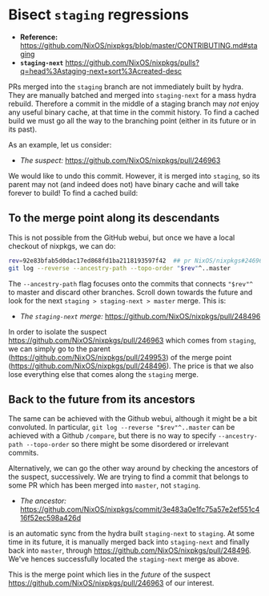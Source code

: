 # Bisect `staging` regressions

- **Reference:** https://github.com/NixOS/nixpkgs/blob/master/CONTRIBUTING.md#staging
- **`staging-next`** https://github.com/NixOS/nixpkgs/pulls?q=head%3Astaging-next+sort%3Acreated-desc

PRs merged into the `staging` branch are not immediately built by hydra.
They are manually batched and merged into `staging-next` for a mass hydra rebuild.
Therefore a commit in the middle of a staging branch may _not_ enjoy any useful binary cache, at that time in the commit history.
To find a cached build we must go all the way to the branching point (either in its future or in its past).

As an example, let us consider:
- _The suspect:_ https://github.com/NixOS/nixpkgs/pull/246963

We would like to undo this commit.
However, it is merged into `staging`, so its parent may not (and indeed does not) have binary cache and will take forever to build!
To find a cached build:

## To the merge point along its descendants

This is not possible from the GitHub webui, but once we have a local checkout of nixpkgs, we can do:
```bash
rev=92e83bfab5d0dac17ed868fd1ba2118193597f42  ## pr NixOS/nixpkgs#246963
git log --reverse --ancestry-path --topo-order "$rev"^..master
```
The `--ancestry-path` flag focuses onto the commits that connects `"$rev"^` to master and discard other branches.
Scroll down towards the future and look for the next `staging > staging-next > master` merge.
This is:
- _The `staging-next` merge:_  https://github.com/NixOS/nixpkgs/pull/248496

In order to isolate the suspect https://github.com/NixOS/nixpkgs/pull/246963 which comes from `staging`, we can simply go to the parent (https://github.com/NixOS/nixpkgs/pull/249953) of the merge point (https://github.com/NixOS/nixpkgs/pull/248496). The price is that we also lose everything else that comes along the `staging` merge. 


## Back to the future from its ancestors

The same can be achieved with the Github webui, although it might be a bit convoluted.
In particular, `git log --reverse "$rev"^..master` can be achieved with a Github `/compare`,
but there is no way to specify `--ancestry-path --topo-order` so there might be some disordered or irrelevant commits.

Alternatively, we can go the other way around by checking the ancestors of the suspect, successively.
We are trying to find a commit that belongs to some PR which has been merged into `master`, not `staging`.
- _The ancestor:_ https://github.com/NixOS/nixpkgs/commit/3e483a0e1fc75a57e2ef551c416f52ec598a426d

is an automatic sync from the hydra built `staging-next` to `staging`. At some time in its future, it is manually merged back into `staging-next` and finally back into `master`, through https://github.com/NixOS/nixpkgs/pull/248496. We've hences successfully located the `staging-next` merge as above.

This is the merge point which lies in the _future_ of the suspect https://github.com/NixOS/nixpkgs/pull/246963 of our interest.
